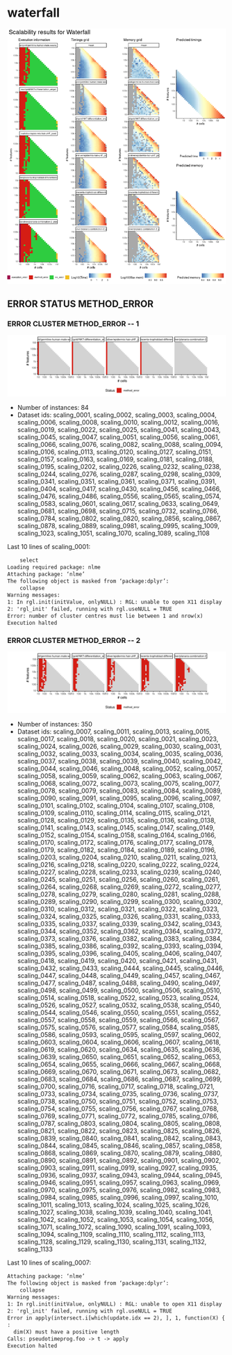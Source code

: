 # waterfall
![Overview](waterfall.png)

## ERROR STATUS METHOD_ERROR

### ERROR CLUSTER METHOD_ERROR -- 1
![Cluster plot](error_class_plots/waterfall_method_error_1.png)

 * Number of instances: 84
 * Dataset ids: scaling_0001, scaling_0002, scaling_0003, scaling_0004, scaling_0006, scaling_0008, scaling_0010, scaling_0012, scaling_0016, scaling_0019, scaling_0022, scaling_0025, scaling_0041, scaling_0043, scaling_0045, scaling_0047, scaling_0051, scaling_0056, scaling_0061, scaling_0066, scaling_0076, scaling_0082, scaling_0088, scaling_0094, scaling_0106, scaling_0113, scaling_0120, scaling_0127, scaling_0151, scaling_0157, scaling_0163, scaling_0169, scaling_0181, scaling_0188, scaling_0195, scaling_0202, scaling_0226, scaling_0232, scaling_0238, scaling_0244, scaling_0276, scaling_0287, scaling_0298, scaling_0309, scaling_0341, scaling_0351, scaling_0361, scaling_0371, scaling_0391, scaling_0404, scaling_0417, scaling_0430, scaling_0456, scaling_0466, scaling_0476, scaling_0486, scaling_0556, scaling_0565, scaling_0574, scaling_0583, scaling_0601, scaling_0617, scaling_0633, scaling_0649, scaling_0681, scaling_0698, scaling_0715, scaling_0732, scaling_0766, scaling_0784, scaling_0802, scaling_0820, scaling_0856, scaling_0867, scaling_0878, scaling_0889, scaling_0981, scaling_0995, scaling_1009, scaling_1023, scaling_1051, scaling_1070, scaling_1089, scaling_1108

Last 10 lines of scaling_0001:
```
    select
Loading required package: nlme
Attaching package: ‘nlme’
The following object is masked from ‘package:dplyr’:
    collapse
Warning messages:
1: In rgl.init(initValue, onlyNULL) : RGL: unable to open X11 display
2: 'rgl_init' failed, running with rgl.useNULL = TRUE 
Error: number of cluster centres must lie between 1 and nrow(x)
Execution halted
```

### ERROR CLUSTER METHOD_ERROR -- 2
![Cluster plot](error_class_plots/waterfall_method_error_2.png)

 * Number of instances: 350
 * Dataset ids: scaling_0007, scaling_0011, scaling_0013, scaling_0015, scaling_0017, scaling_0018, scaling_0020, scaling_0021, scaling_0023, scaling_0024, scaling_0026, scaling_0029, scaling_0030, scaling_0031, scaling_0032, scaling_0033, scaling_0034, scaling_0035, scaling_0036, scaling_0037, scaling_0038, scaling_0039, scaling_0040, scaling_0042, scaling_0044, scaling_0046, scaling_0048, scaling_0052, scaling_0057, scaling_0058, scaling_0059, scaling_0062, scaling_0063, scaling_0067, scaling_0068, scaling_0072, scaling_0073, scaling_0075, scaling_0077, scaling_0078, scaling_0079, scaling_0083, scaling_0084, scaling_0089, scaling_0090, scaling_0091, scaling_0095, scaling_0096, scaling_0097, scaling_0101, scaling_0102, scaling_0104, scaling_0107, scaling_0108, scaling_0109, scaling_0110, scaling_0114, scaling_0115, scaling_0121, scaling_0128, scaling_0129, scaling_0135, scaling_0136, scaling_0138, scaling_0141, scaling_0143, scaling_0145, scaling_0147, scaling_0149, scaling_0152, scaling_0154, scaling_0158, scaling_0164, scaling_0166, scaling_0170, scaling_0172, scaling_0176, scaling_0177, scaling_0178, scaling_0179, scaling_0182, scaling_0184, scaling_0189, scaling_0196, scaling_0203, scaling_0204, scaling_0210, scaling_0211, scaling_0213, scaling_0216, scaling_0218, scaling_0220, scaling_0222, scaling_0224, scaling_0227, scaling_0228, scaling_0233, scaling_0239, scaling_0240, scaling_0245, scaling_0251, scaling_0256, scaling_0260, scaling_0261, scaling_0264, scaling_0268, scaling_0269, scaling_0272, scaling_0277, scaling_0278, scaling_0279, scaling_0280, scaling_0281, scaling_0288, scaling_0289, scaling_0290, scaling_0299, scaling_0300, scaling_0302, scaling_0310, scaling_0312, scaling_0321, scaling_0322, scaling_0323, scaling_0324, scaling_0325, scaling_0326, scaling_0331, scaling_0333, scaling_0335, scaling_0337, scaling_0339, scaling_0342, scaling_0343, scaling_0344, scaling_0352, scaling_0362, scaling_0364, scaling_0372, scaling_0373, scaling_0376, scaling_0382, scaling_0383, scaling_0384, scaling_0385, scaling_0386, scaling_0392, scaling_0393, scaling_0394, scaling_0395, scaling_0396, scaling_0405, scaling_0406, scaling_0407, scaling_0418, scaling_0419, scaling_0420, scaling_0421, scaling_0431, scaling_0432, scaling_0433, scaling_0444, scaling_0445, scaling_0446, scaling_0447, scaling_0448, scaling_0449, scaling_0457, scaling_0467, scaling_0477, scaling_0487, scaling_0488, scaling_0490, scaling_0497, scaling_0498, scaling_0499, scaling_0500, scaling_0506, scaling_0510, scaling_0514, scaling_0518, scaling_0522, scaling_0523, scaling_0524, scaling_0526, scaling_0527, scaling_0532, scaling_0538, scaling_0540, scaling_0544, scaling_0546, scaling_0550, scaling_0551, scaling_0552, scaling_0557, scaling_0558, scaling_0559, scaling_0566, scaling_0567, scaling_0575, scaling_0576, scaling_0577, scaling_0584, scaling_0585, scaling_0586, scaling_0593, scaling_0595, scaling_0597, scaling_0602, scaling_0603, scaling_0604, scaling_0606, scaling_0607, scaling_0618, scaling_0619, scaling_0620, scaling_0634, scaling_0635, scaling_0636, scaling_0639, scaling_0650, scaling_0651, scaling_0652, scaling_0653, scaling_0654, scaling_0655, scaling_0666, scaling_0667, scaling_0668, scaling_0669, scaling_0670, scaling_0671, scaling_0673, scaling_0682, scaling_0683, scaling_0684, scaling_0686, scaling_0687, scaling_0699, scaling_0700, scaling_0716, scaling_0717, scaling_0718, scaling_0721, scaling_0733, scaling_0734, scaling_0735, scaling_0736, scaling_0737, scaling_0738, scaling_0750, scaling_0751, scaling_0752, scaling_0753, scaling_0754, scaling_0755, scaling_0756, scaling_0767, scaling_0768, scaling_0769, scaling_0771, scaling_0772, scaling_0785, scaling_0786, scaling_0787, scaling_0803, scaling_0804, scaling_0805, scaling_0808, scaling_0821, scaling_0822, scaling_0823, scaling_0825, scaling_0826, scaling_0839, scaling_0840, scaling_0841, scaling_0842, scaling_0843, scaling_0844, scaling_0845, scaling_0846, scaling_0857, scaling_0858, scaling_0868, scaling_0869, scaling_0870, scaling_0879, scaling_0880, scaling_0890, scaling_0891, scaling_0892, scaling_0901, scaling_0902, scaling_0903, scaling_0911, scaling_0919, scaling_0927, scaling_0935, scaling_0936, scaling_0937, scaling_0943, scaling_0944, scaling_0945, scaling_0946, scaling_0951, scaling_0957, scaling_0963, scaling_0969, scaling_0970, scaling_0975, scaling_0976, scaling_0982, scaling_0983, scaling_0984, scaling_0985, scaling_0996, scaling_0997, scaling_1010, scaling_1011, scaling_1013, scaling_1024, scaling_1025, scaling_1026, scaling_1027, scaling_1038, scaling_1039, scaling_1040, scaling_1041, scaling_1042, scaling_1052, scaling_1053, scaling_1054, scaling_1056, scaling_1071, scaling_1072, scaling_1090, scaling_1091, scaling_1093, scaling_1094, scaling_1109, scaling_1110, scaling_1112, scaling_1113, scaling_1128, scaling_1129, scaling_1130, scaling_1131, scaling_1132, scaling_1133

Last 10 lines of scaling_0007:
```
Attaching package: ‘nlme’
The following object is masked from ‘package:dplyr’:
    collapse
Warning messages:
1: In rgl.init(initValue, onlyNULL) : RGL: unable to open X11 display
2: 'rgl_init' failed, running with rgl.useNULL = TRUE 
Error in apply(intersect.i[which(update.idx == 2), ], 1, function(X) { : 
  dim(X) must have a positive length
Calls: pseudotimeprog.foo -> t -> apply
Execution halted
```


